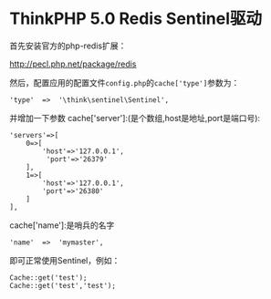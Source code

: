 ThinkPHP 5.0 Redis Sentinel驱动
=============================

首先安装官方的php-redis扩展：

http://pecl.php.net/package/redis

然后，配置应用的配置文件`config.php`的`cache['type']`参数为：

~~~
'type'  =>  '\think\sentinel\Sentinel',
~~~

并增加一下参数
cache['server']:(是个数组,host是地址,port是端口号):
~~~
'servers'=>[
    0=>[
        'host'=>'127.0.0.1',
         'port'=>'26379'
    ],
    1=>[
        'host'=>'127.0.0.1',
        'port'=>'26380'
    ]
],
~~~

cache['name']:是哨兵的名字
~~~
'name'  =>  'mymaster',
~~~


即可正常使用Sentinel，例如：
~~~
Cache::get('test');
Cache::get('test','test');
~~~